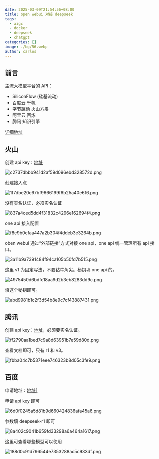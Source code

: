 ```yaml
---
date: 2025-03-09T21:54:56+08:00
title: open webui 对接 deepseek
tags:
  - aigc
  - docker
  - deepseek
  - chatgpt
categories: []
image: ./bg/56.webp
author: carlos
---
```


## 前言

主流大模型平台的 API：

- SiliconFlow (硅基流动)
- 百度云 千帆
- 字节跳动 火山方舟
- 阿里云 百炼
- 腾讯 知识引擎

[详细地址](https://note.youdao.com/ynoteshare/index.html?id=06a6ee8b16f8bac5048db5aeeee9a181&type=notebook&_time=1740688679358)

## 火山

创建 api key：[地址](https://console.volcengine.com/ark)

![c2737dbbb941d2af59d096ebd328572d.png](../_resources/c2737dbbb941d2af59d096ebd328572d.png)

创建接入点

![1f7dbe20c67bf9666199f6b25a40e6f6.png](../_resources/1f7dbe20c67bf9666199f6b25a40e6f6.png)

没有实名认证，必须实名认证

![837a4ced5dd4f31832c4296e162694f4.png](../_resources/837a4ced5dd4f31832c4296e162694f4.png)

one api 接入配置

![f8e9b0efaa447a2b304f4ddeb3e3264b.png](../_resources/f8e9b0efaa447a2b304f4ddeb3e3264b.png)

oben webui 通过“外部链接”方式对接 one api，one api 统一管理所有 api 接口。 

![3a11b9a7391484f94ca105b50fd7b515.png](../_resources/3a11b9a7391484f94ca105b50fd7b515.png)

这里 v1 为固定写法，不要钻牛角尖。秘钥填 one api 的。

![4975450d6bdfc18aa9d2b3eb8283dd9c.png](../_resources/4975450d6bdfc18aa9d2b3eb8283dd9c.png)

填这个秘钥即可。

![abd9981b1c2f3d54b8e9c7cf43887431.png](../_resources/abd9981b1c2f3d54b8e9c7cf43887431.png)

## 腾讯

创建 api key：[地址](https://console.cloud.tencent.com/lkeap/api)，必须要实名认证。

![ff2790aa1bed7c9a8d63951b7e59d80d.png](../_resources/ff2790aa1bed7c9a8d63951b7e59d80d.png)

查看文档即可，只有 r1 和 v3。

![fbba04c7b5371eee746323b8d05c3fe9.png](../_resources/fbba04c7b5371eee746323b8d05c3fe9.png)

## 百度

申请地址：[地址1](https://console.bce.baidu.com/qianfan/modelcenter/model/buildIn/list)

申请 api key 即可

![6d0f0245a5d81b9d660424836afa45a6.png](../_resources/6d0f0245a5d81b9d660424836afa45a6.png)

参数填 deepseek-r1 即可

![8a402c9041b659fd33298a6a464a1617.png](../_resources/8a402c9041b659fd33298a6a464a1617.png)

这里可查看哪些模型可以使用

![188d0c91d796544e7353288ac5c933df.png](../_resources/188d0c91d796544e7353288ac5c933df.png)